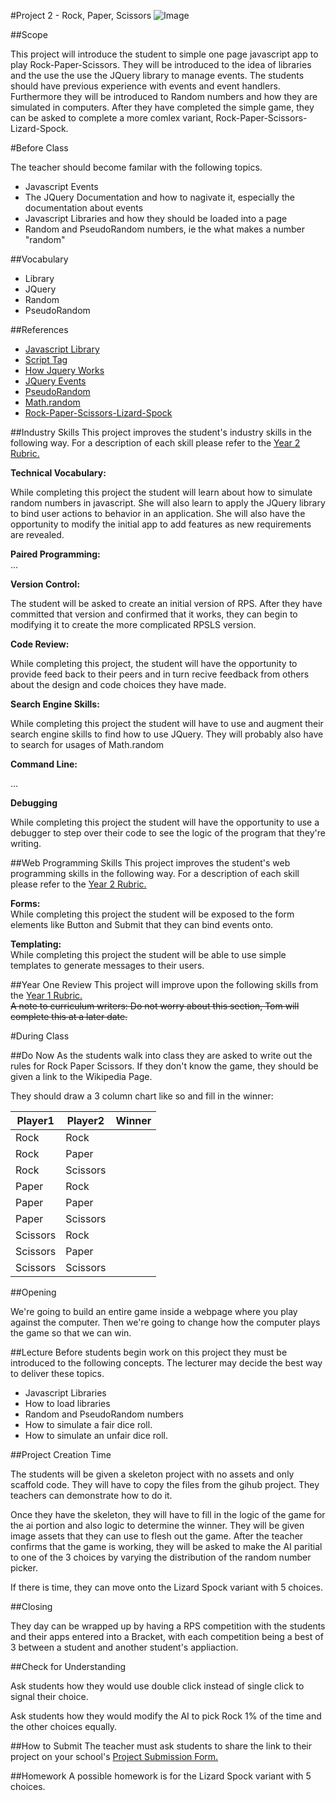 #Project 2 - Rock, Paper, Scissors
![Image](https://lh4.ggpht.com/IESt13wsT2tUhH4uoNH5ucG-J5Hmk6jwT5na8VpCBltWRWjVj4Vc4wKN6ZlWx1bGGw=h900)

##Scope

This project will introduce the student to simple one page javascript app to play Rock-Paper-Scissors. They will be introduced to the idea of libraries and the use the use the JQuery library to manage events.  The students should have previous experience with events and event handlers.  Furthermore they will be introduced to Random numbers and how they are simulated in computers.  After they have completed the simple game, they can be asked to complete a more comlex variant, Rock-Paper-Scissors-Lizard-Spock.

#Before Class

The teacher should become familar with the following topics.
* Javascript Events
* The JQuery Documentation and how to nagivate it, especially the documentation about events
* Javascript Libraries and how they should be loaded into a page
* Random and PseudoRandom numbers, ie the what makes a number "random"


##Vocabulary
* Library
* JQuery
* Random
* PseudoRandom

##References

* [Javascript Library](http://en.wikipedia.org/wiki/JavaScript_library)
* [Script Tag](http://javascript.crockford.com/script.html)
* [How Jquery Works](http://learn.jquery.com/about-jquery/how-jquery-works/)
* [JQuery Events](http://api.jquery.com/category/events/)
* [PseudoRandom](http://en.wikipedia.org/wiki/Pseudorandomness)
* [Math.random](https://developer.mozilla.org/en-US/docs/Web/JavaScript/Reference/Global_Objects/Math/random)
* [Rock-Paper-Scissors-Lizard-Spock](http://en.wikipedia.org/wiki/Rock-paper-scissors-lizard-Spock)


##Industry Skills
This project improves the student's industry skills in the following way. For a description of each skill please refer to the [Year 2 Rubric.](https://docs.google.com/a/scripted.org/spreadsheet/ccc?key=0AmfF2axUr9M_dDA0WEV0LWo2MnBUM0JaQnJTYy1sc0E&usp=drive_web#gid=0)

**Technical Vocabulary:**  

While completing this project the student will learn about how to simulate random numbers in javascript. She will also learn to apply the JQuery library to bind user actions to behavior in an application. She will also have the opportunity to modify the initial app to add features as new requirements are revealed.

**Paired Programming:**   
...

**Version Control:**   

The student will be asked to create an initial version of RPS. After they have committed that version and confirmed that it works, they can begin to modifying it to create the more complicated RPSLS version.

**Code Review:**   

While completing this project, the student will have the opportunity to provide feed back to their peers and in turn recive feedback from others about the design and code choices they have made.

**Search Engine Skills:**  

While completing this project the student will have to use and augment their search engine skills to find how to use JQuery.
They will probably also have to search for usages of Math.random

**Command Line:**  

...

**Debugging**  

While completing this project the student will have the opportunity to use a debugger to step over their code to see the logic of the program that they're writing.

##Web Programming Skills
This project improves the student's web programming skills in the following way. For a description of each skill please refer to the [Year 2 Rubric.](https://docs.google.com/a/scripted.org/spreadsheet/ccc?key=0AmfF2axUr9M_dDA0WEV0LWo2MnBUM0JaQnJTYy1sc0E&usp=drive_web#gid=0)

**Forms:**  
While completing this project the student will be exposed to the form elements like Button and Submit that they can bind events onto.

**Templating:**   
While completing this project the student will be able to use simple templates to generate messages to their users.


##Year One Review
This project will improve upon the following skills from the [Year 1 Rubric.](https://docs.google.com/a/scripted.org/spreadsheet/ccc?key=0AobNdyExPHV5dGRWMVI0QVpnSWYtczZZT2ZyV01kcmc&usp=drive_web#gid=0)  
~~A note to curriculum writers: Do not worry about this section, Tom will complete this at a later date.~~  


#During Class

##Do Now
As the students walk into class they are asked to write out the rules for Rock Paper Scissors.
If they don't know the game, they should be given a link to the Wikipedia Page.

They should draw a 3 column chart like so and fill in the winner:

| Player1  |  Player2 |  Winner |
|----------|----------|---------|
| Rock     | Rock     |         |
| Rock     | Paper    |         |
| Rock     | Scissors |         |
| Paper    | Rock     |         |
| Paper    | Paper    |         |
| Paper    | Scissors |         |
| Scissors | Rock     |         |
| Scissors | Paper    |         |
| Scissors | Scissors |         |

##Opening

We're going to build an entire game inside a webpage where you play against the computer. 
Then we're going to change how the computer plays the game so that we can win.

##Lecture
Before students begin work on this project they must be introduced to the following concepts. The lecturer may decide the best way to deliver these topics.

* Javascript Libraries
* How to load libraries
* Random and PseudoRandom numbers
* How to simulate a fair dice roll.
* How to simulate an unfair dice roll.

##Project Creation Time

The students will be given a skeleton project with no assets and only scaffold code. They will have to copy the files from the gihub project.
They teachers can demonstrate how to do it. 

Once they have the skeleton, they will have to fill in the logic of the game for the ai portion and also logic to determine the winner.
They will be given image assets that they can use to flesh out the game.  After the teacher confirms that the game is working, 
they will be asked to make the AI paritial to one of the 3 choices by varying the distribution of the random number picker.

If there is time, they can move onto the Lizard Spock variant with 5 choices.

##Closing

They day can be wrapped up by having a RPS competition with the students and their apps entered into a Bracket, with each competition being a best of 3 between a student and another student's appliaction.

##Check for Understanding

Ask students how they would use double click instead of single click to signal their choice.

Ask students how they would modify the AI to pick Rock 1% of the time and the other choices equally.

##How to Submit
The teacher must ask students to share the link to their project on your school's [Project Submission Form.](https://docs.google.com/a/scripted.org/spreadsheets/d/1kaVH9hmkDCbBul19583UMPxl6IJ3-4pHgBQ2BU6TKDk/edit#gid=0)

##Homework
A possible homework is for the Lizard Spock variant with 5 choices.
